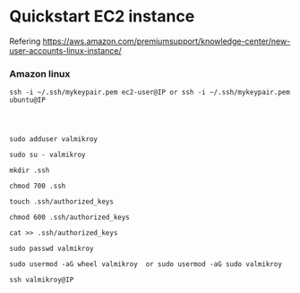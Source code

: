 # Quickstart EC2 instance 
Refering https://aws.amazon.com/premiumsupport/knowledge-center/new-user-accounts-linux-instance/


### Amazon linux 

```
ssh -i ~/.ssh/mykeypair.pem ec2-user@IP or ssh -i ~/.ssh/mykeypair.pem ubuntu@IP




sudo adduser valmikroy
```

```
sudo su - valmikroy

mkdir .ssh

chmod 700 .ssh

touch .ssh/authorized_keys

chmod 600 .ssh/authorized_keys

cat >> .ssh/authorized_keys

```

```
sudo passwd valmikroy

sudo usermod -aG wheel valmikroy  or sudo usermod -aG sudo valmikroy

```

```
ssh valmikroy@IP
```
